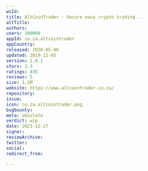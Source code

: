 ```yaml
---
wsId: 
title: AltCoinTrader - Secure easy crypto trading...
altTitle: 
authors: 
users: 100000
appId: co.za.altcointrader
appCountry: 
released: 2020-05-06
updated: 2019-12-05
version: 1.0.1
stars: 3.3
ratings: 835
reviews: 5
size: 1.2M
website: https://www.altcointrader.co.za/
repository: 
issue: 
icon: co.za.altcointrader.png
bugbounty: 
meta: obsolete
verdict: wip
date: 2021-12-27
signer: 
reviewArchive: 
twitter: 
social: 
redirect_from: 

---
```


